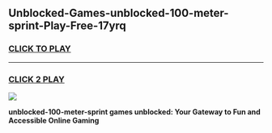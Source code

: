 
## Unblocked-Games-unblocked-100-meter-sprint-Play-Free-17yrq
<h3>
<a href="https://premium76.site?title=unblocked-100-meter-sprint&ref=10A">CLICK TO PLAY</a></h3>
<hr>

<h3>
<a href="https://premium76.site?title=unblocked-100-meter-sprint&ref=10A">CLICK 2 PLAY</a>
  
</h3>

<a href="https://premium76.site?title=unblocked-100-meter-sprint&ref=10A"><img src="https://clearcache.store/games.png"></a>


**unblocked-100-meter-sprint games unblocked: Your Gateway to Fun and Accessible Online Gaming**
